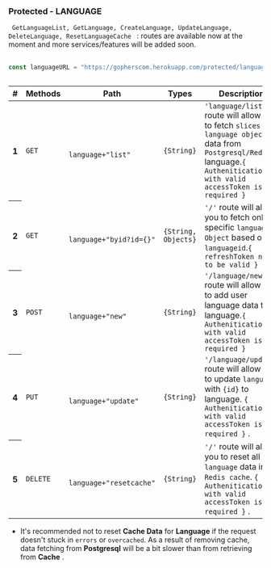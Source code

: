 

### Protected - LANGUAGE
<code> GetLanguageList, GetLanguage, CreateLanguage, UpdateLanguage, DeleteLanguage, ResetLanguageCache </code> : routes are available now at the moment and more
services/features will be added soon.

##

```go
const languageURL = "https://gopherscom.herokuapp.com/protected/language/"

```
##


<table class="table table-hover">
    <thead>
        <tr>
            <th scope="col">#</th>
            <th scope="col">Methods</th>
            <th scope="col">Path</th>
            <th scope="col">Types</th>
            <th scope="col">Description</th>
        </tr>
    </thead>
    <tbody>
        <tr>
            <th scope="row">1</th>
            <td><code>GET</code></td>
            <td>
                <code>
                    language+"list"
                </code>
            </td>
            <td><code>{String}</code></td>
            <td> <code>'language/list'</code> route will allow you to fetch <code>slices of language object</code> data from
                <code>Postgresql/Redis</code>
                language.<code>{ Authenitication with valid accessToken is required }</code> </td>
        </tr>
        <tr>
            <th scope="row">2</th>
            <td><code>GET</code></td>
            <td>
                <code>
                    language+"byid?id={}"
                </code>
            </td>
            <td><code>{String, Objects}</code></td>
            <td> <code>'/'</code> route will allow you to fetch only specific <code>language Object</code> based
                on <code>languageid</code>.<code>{ refreshToken need to be valid }</code> </td>
        </tr>
        <tr>
            <th scope="row">3</th>
            <td><code>POST</code></td>
            <td>
                <code>
                language+"new"
                </code>
            </td>
            <td><code>{String}</code></td>
            <td> <code>'/language/new'</code> route will allow you to add user language data to language.<code>{ Authenitication with valid accessToken is required }</code> </td>
        </tr>
        <tr>
            <th scope="row">4</th>
            <td><code>PUT</code></td>
            <td>
                <code>
                language+"update"
                </code>
            </td>
            <td><code>{String}</code></td>
            <td> <code>'/language/update'</code> route will allow you to update <code>language</code> with
                <code>{id}</code> to language.
                <code>{ Authenitication with valid accessToken is required }</code> . </td>
        </tr>
        <tr>
            <th scope="row">5</th>
            <td><code>DELETE</code></td>
            <td>
                <code>
                 language+"resetcache"
                </code>
            </td>
            <td><code>{String}</code></td>
            <td> <code>'/'</code> route will allow you to reset all <code>language</code> data in 
                <code>Redis cache</code>.
                <code>{ Authenitication with valid accessToken is required }</code> . </td>
        </tr>
    </tbody>
</table>

- It's recommended not to reset **Cache Data** for **Language** if the request doesn't stuck in `errors` or `overcached`. As a result of removing cache, data fetching from **Postgresql** will be a bit slower than from retrieving from **Cache** .